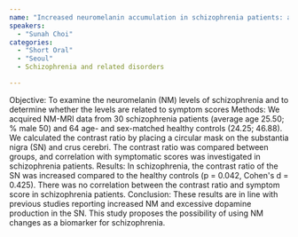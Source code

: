 ```yaml
---
name: "Increased neuromelanin accumulation in schizophrenia patients: a neuromelanin-sensitive MRI study"
speakers:
  - "Sunah Choi"
categories:
  - "Short Oral"
  - "Seoul"
  - Schizophrenia and related disorders

---
```


Objective: To examine the neuromelanin (NM) levels of schizophrenia and to determine whether the levels are related to symptom scores
Methods: We acquired NM-MRI data from 30 schizophrenia patients (average age 25.50; % male 50) and 64 age- and sex-matched healthy controls (24.25; 46.88). We calculated the contrast ratio by placing a circular mask on the substantia nigra (SN) and crus cerebri. The contrast ratio was compared between groups, and correlation with symptomatic scores was investigated in schizophrenia patients.
Results: In schizophrenia, the contrast ratio of the SN was increased compared to the healthy controls (p = 0.042, Cohen's d = 0.425). There was no correlation between the contrast ratio and symptom score in schizophrenia patients. 
Conclusion: These results are in line with previous studies reporting increased NM and excessive dopamine production in the SN. This study proposes the possibility of using NM changes as a biomarker for schizophrenia.
